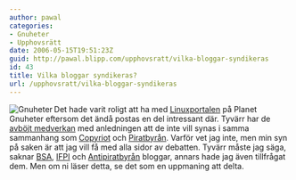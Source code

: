 ```yaml
---
author: pawal
categories:
- Gnuheter
- Upphovsrätt
date: 2006-05-15T19:51:23Z
guid: http://pawal.blipp.com/upphovsratt/vilka-bloggar-syndikeras
id: 43
title: Vilka bloggar syndikeras?
url: /upphovsratt/vilka-bloggar-syndikeras
---
```


<img align="left" alt="Gnuheter" title="Gnuheter" class="alignleft" src="http://www.gnuheter.com/images/gnuheters.png" />Det hade varit roligt att ha med <a href="http://www.linuxportalen.se/">Linuxportalen</a> på Planet Gnuheter eftersom det ändå postas en del intressant där. Tyvärr har de <a href="http://www.linuxportalen.se/node/1922">avböjt medverkan</a> med anledningen att de inte vill synas i samma sammanhang som <a href="http://copyriot.blogspot.com/">Copyriot</a> och <a href="http://piratbyran.org/">Piratbyrån</a>. Varför vet jag inte, men min syn på saken är att jag vill få med alla sidor av debatten. Tyvärr måste jag säga, saknar <a href="http://www.bsa.org/sweden/">BSA</a>, <a href="http://www.ifpi.se/">IFPI</a> och <a href="http://www.antipiratbyran.com/">Antipiratbyrån</a> bloggar, annars hade jag även tillfrågat dem. Men om ni läser detta, se det som en uppmaning att delta.